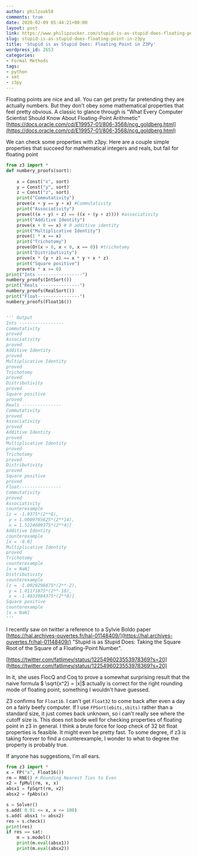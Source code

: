 ```yaml
---
author: philzook58
comments: true
date: 2020-02-09 05:44:21+00:00
layout: post
link: https://www.philipzucker.com/stupid-is-as-stupid-does-floating-point-in-z3py/
slug: stupid-is-as-stupid-does-floating-point-in-z3py
title: 'Stupid is as Stupid Does: Floating Point in Z3Py'
wordpress_id: 2653
categories:
- Formal Methods
tags:
- python
- smt
- z3py
---
```





Floating points are nice and all. You can get pretty far pretending they are actually numbers. But they don't obey some mathematical properties that feel pretty obvious. A classic to glance through is "What Every Computer Scientist Should Know About Floating-Point Arithmetic" [https://docs.oracle.com/cd/E19957-01/806-3568/ncg_goldberg.html](https://docs.oracle.com/cd/E19957-01/806-3568/ncg_goldberg.html)







We can check some properties with z3py. Here are a couple simple properties that succeed for mathematical integers and reals, but fail for floating point 






```python
from z3 import *
def numbery_proofs(sort):
    
    x = Const("x", sort)
    y = Const("y", sort)
    z = Const("z", sort)
    print("Commutativity")
    prove(x + y == y + x) #Commutativity
    print("Associativity")
    prove(((x + y) + z) == ((x + (y + z)))) #associativity
    print("Additive Identity")
    prove(x + 0 == x) # 0 additive identity
    print("Multiplicative Identity")
    prove(1 * x == x)
    print("Trichotomy")
    prove(Or(x > 0, x < 0, x == 0)) #trichotomy
    print("Distributivity")
    prove(x * (y + z) == x * y + x * z)
    print("Square positive")
    prove(x * x >= 0)
print("Ints -----------------")
numbery_proofs(IntSort())
print("Reals ---------------")
numbery_proofs(RealSort())
print("Float----------------")
numbery_proofs(Float16())


''' Output
Ints -----------------
Commutativity
proved
Associativity
proved
Additive Identity
proved
Multiplicative Identity
proved
Trichotomy
proved
Distributivity
proved
Square positive
proved
Reals ---------------
Commutativity
proved
Associativity
proved
Additive Identity
proved
Multiplicative Identity
proved
Trichotomy
proved
Distributivity
proved
Square positive
proved
Float----------------
Commutativity
proved
Associativity
counterexample
[z = -1.9375*(2**8),
 y = 1.0009765625*(2**14),
 x = 1.5224609375*(2**4)]
Additive Identity
counterexample
[x = -0.0]
Multiplicative Identity
proved
Trichotomy
counterexample
[x = NaN]
Distributivity
counterexample
[z = -1.0029296875*(2**-2),
 y = 1.01171875*(2**-10),
 x = -1.4833984375*(2**8)]
Square positive
counterexample
[x = NaN]
'''
```






I recently saw on twitter a reference to a Sylvie Boldo paper [https://hal.archives-ouvertes.fr/hal-01148409/](https://hal.archives-ouvertes.fr/hal-01148409/) "Stupid is as Stupid Does: Taking the Square Root of the Square of a Floating-Point Number".








[https://twitter.com/fatlimey/status/1225496023553978369?s=20](https://twitter.com/fatlimey/status/1225496023553978369?s=20)








In it, she uses FlocQ and Coq to prove a somewhat surprising result that the naive formula $ \sqrt{x^2} = \|x\|$ actually is correct for the right rounding mode of floating point, something I wouldn't have guessed.







Z3 confirms for `Float16`. I can't get `Float32` to come back after even a day on a fairly beefy computer. If I use `FPSort(ebits,sbits)` rather than a standard size, it just comes back unknown, so i can't really see where the cutoff size is. This does not bode well for checking properties of floating point in z3 in general. I think a brute force for loop check of 32 bit float properties is feasible. It might even be pretty fast. To some degree, if z3 is taking forever to find a counterexample, I wonder to what to degree the property is probably true.







If anyone has suggestions, I'm all ears.






```python
from z3 import *
x = FP("x", Float16())
rm = RNE() # Rounding Nearest Ties to Even
x2 = fpMul(rm, x, x)
absx1 = fpSqrt(rm, x2)
absx2 = fpAbs(x)

s = Solver()
s.add( 0.01 <= x, x <= 100)
s.add( absx1 != absx2)
res = s.check()
print(res)
if res == sat:
    m = s.model()
    print(m.eval(absx1))
    print(m.eval(absx2))
```


